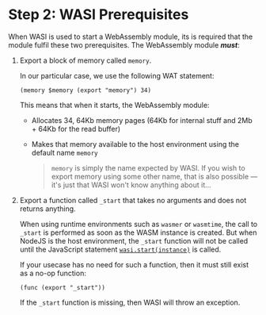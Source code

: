 # Step 2: WASI Prerequisites

When WASI is used to start a WebAssembly module, its is required that the module fulfil these two prerequisites.
The WebAssembly module ***must***:

1. Export a block of memory called `memory`.

   In our particular case, we use the following WAT statement:

   ```wat
   (memory $memory (export "memory") 34)
   ```

   This means that when it starts, the WebAssembly module:

   * Allocates 34, 64Kb memory pages (64Kb for internal stuff and 2Mb + 64Kb for the read buffer)
   * Makes that memory available to the host environment using the default name `memory`

      > `memory` is simply the name expected by WASI.
      > If you wish to export memory using some other name, that is also possible &mdash; it's just that WASI won't know anything about it...

2. Export a function called `_start` that takes no arguments and does not returns anything.

   When using runtime environments such as `wasmer` or `wasmtime`, the call to `_start` is performed as soon as the WASM instance is created.
   But when NodeJS is the host environment, the `_start` function will not be called until the JavaScript statement [`wasi.start(instance)`](https://github.com/ChrisWhealy/wasm_sha256/blob/238bbc2cd5389bbd2d90bdc821a446b5994034f7/sha256sum.mjs#L30) is called.

   If your usecase has no need for such a function, then it must still exist as a no-op function:

   ```wat
   (func (export "_start"))
   ```

   If the `_start` function is missing, then WASI will throw an exception.
